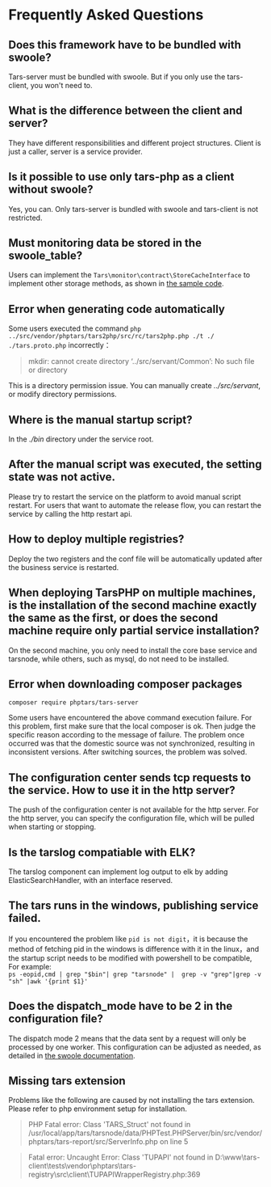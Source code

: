 # Frequently Asked Questions

## Does this framework have to be bundled with swoole?
Tars-server must be bundled with swoole. But if you only use the tars-client, you won't need to.

## What is the difference between the client and server?
They have different responsibilities and different project structures. Client is just a caller, server is a service provider.

## Is it possible to use only tars-php as a client without swoole?
Yes, you can. Only tars-server is bundled with swoole and tars-client is not restricted.

## Must monitoring data be stored in the swoole_table?
Users can implement the `Tars\monitor\contract\StoreCacheInterface` to implement other storage methods, as shown in [the sample code](!https://github.com/TarsPHP/TarsPHP/tree/master/examples/tars-http-server).

## Error when generating code automatically
Some users executed the command `php ../src/vendor/phptars/tars2php/src/rc/tars2php.php ./t ./ ./tars.proto.php` incorrectly：
>mkdir: cannot create directory ‘../src/servant/Common’: No such file or directory
  
This is a directory permission issue. You can manually create *../src/servant*, or modify directory permissions.

## Where is the manual startup script?
In the *./bin* directory under the service root.

## After the manual script was executed, the setting state was not active.
Please try to restart the service on the platform to avoid manual script restart. For users that want to automate the release flow, you can restart the service by calling the http restart api.

## How to deploy multiple registries?
Deploy the two registers and the conf file will be automatically updated after the business service is restarted.

## When deploying TarsPHP on multiple machines, is the installation of the second machine exactly the same as the first, or does the second machine require only partial service installation?
On the second machine, you only need to install the core base service and tarsnode, while others, such as mysql, do not need to be installed.

## Error when downloading composer packages
```
composer require phptars/tars-server
```
Some users have encountered the above command execution failure. For this problem, first make sure that the local composer is ok. Then judge the specific reason according to the message of failure. The problem once occurred was that the domestic source was not synchronized, resulting in inconsistent versions. After switching sources, the problem was solved.

## The configuration center sends tcp requests to the service. How to use it in the http server?
The push of the configuration center is not available for the http server. For the http server, you can specify the configuration file, which will be pulled when starting or stopping.

## Is the tarslog compatiable with ELK?
The tarslog component can implement log output to elk by adding ElasticSearchHandler, with an interface reserved.

## The tars runs in the windows, publishing service failed.
If you encountered the problem like `pid is not digit`，it is because the method of fetching pid in the windows is difference with it in the linux，and the startup script needs to be modified with powershell to be compatible, For example:    
`ps -eopid,cmd | grep "$bin"| grep "tarsnode" |  grep -v "grep"|grep -v "sh" |awk '{print $1}'`

## Does the dispatch_mode have to be 2 in the configuration file?
The dispatch mode 2 means that the data sent by a request will only be processed by one worker. This configuration can be adjusted as needed, as detailed in [the swoole documentation](!https://wiki.swoole.com/wiki/page/277.html).

## Missing tars extension
Problems like the following are caused by not installing the tars extension. Please refer to php environment setup for installation.
>PHP Fatal error:  Class 'TARS_Struct' not found in /usr/local/app/tars/tarsnode/data/PHPTest.PHPServer/bin/src/vendor/phptars/tars-report/src/ServerInfo.php on line 5

>Fatal error: Uncaught Error: Class 'TUPAPI' not found in D:\www\tars-client\tests\vendor\phptars\tars-registry\src\client\TUPAPIWrapperRegistry.php:369
